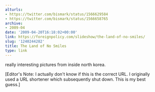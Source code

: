 ```yaml
---
alturls:
- https://twitter.com/bismark/status/1566629584
- https://twitter.com/bismark/status/1566658765
archive:
- 2009-04
date: '2009-04-20T16:18:02+00:00'
link: https://foreignpolicy.com/slideshow/the-land-of-no-smiles/
slug: '1240244282'
title: The Land of No Smiles
type: link
---
```


really interesting pictures from inside north korea.

[Editor's Note: I actually don't know if this is the correct URL.
I originally used a URL shortener which subsequently shut down. This is my
best guess.]

